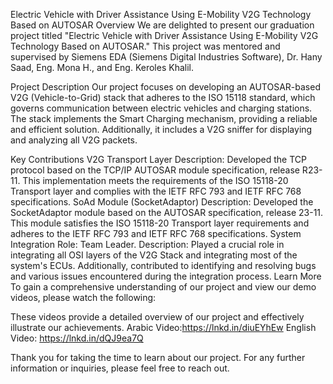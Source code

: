 Electric Vehicle with Driver Assistance Using E-Mobility V2G Technology Based on AUTOSAR
Overview
We are delighted to present our graduation project titled "Electric Vehicle with Driver Assistance Using E-Mobility V2G Technology Based on AUTOSAR." This project was mentored and supervised by Siemens EDA (Siemens Digital Industries Software), Dr. Hany Saad, Eng. Mona H., and Eng. Keroles Khalil.

Project Description
Our project focuses on developing an AUTOSAR-based V2G (Vehicle-to-Grid) stack that adheres to the ISO 15118 standard, which governs communication between electric vehicles and charging stations. The stack implements the Smart Charging mechanism, providing a reliable and efficient solution. Additionally, it includes a V2G sniffer for displaying and analyzing all V2G packets.

Key Contributions
V2G Transport Layer
Description: Developed the TCP protocol based on the TCP/IP AUTOSAR module specification, release R23-11. This implementation meets the requirements of the ISO 15118-20 Transport layer and complies with the IETF RFC 793 and IETF RFC 768 specifications.
SoAd Module (SocketAdaptor)
Description: Developed the SocketAdaptor module based on the AUTOSAR specification, release 23-11. This module satisfies the ISO 15118-20 Transport layer requirements and adheres to the IETF RFC 793 and IETF RFC 768 specifications.
System Integration
Role: Team Leader.
Description: Played a crucial role in integrating all OSI layers of the V2G Stack and integrating most of the system's ECUs. Additionally, contributed to identifying and resolving bugs and various issues encountered during the integration process.
Learn More
To gain a comprehensive understanding of our project and view our demo videos, please watch the following:

These videos provide a detailed overview of our project and effectively illustrate our achievements.
Arabic Video:https://lnkd.in/diuEYhEw
English Video: https://lnkd.in/dQJ9ea7Q

Thank you for taking the time to learn about our project. For any further information or inquiries, please feel free to reach out.
